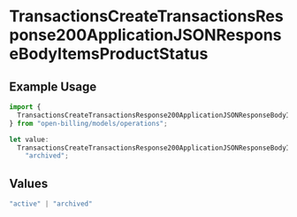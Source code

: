 # TransactionsCreateTransactionsResponse200ApplicationJSONResponseBodyItemsProductStatus

## Example Usage

```typescript
import {
  TransactionsCreateTransactionsResponse200ApplicationJSONResponseBodyItemsProductStatus,
} from "open-billing/models/operations";

let value:
  TransactionsCreateTransactionsResponse200ApplicationJSONResponseBodyItemsProductStatus =
    "archived";
```

## Values

```typescript
"active" | "archived"
```